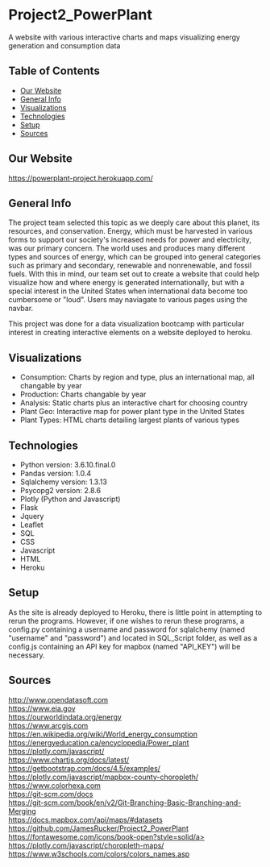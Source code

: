 # Project2_PowerPlant
A website with various interactive charts and maps visualizing energy generation and consumption data

## Table of Contents
* [Our Website](#our-website)
* [General Info](#general-info)
* [Visualizations](#visualizations)
* [Technologies](#technologies)
* [Setup](#setup)
* [Sources](#sources)

## Our Website
https://powerplant-project.herokuapp.com/

## General Info
The project team selected this topic as we deeply care about this planet, its resources, and conservation. Energy, which must be harvested in various forms to support our
society's increased needs for power and electricity, was our primary concern. The world uses and produces many different types and sources of energy, which can be grouped
into general categories such as primary and secondary, renewable and nonrenewable, and fossil fuels. With this in mind, our team set out to create a website that could help
visualize how and where energy is generated internationally, but with a special interest in the United States when international data become too cumbersome or "loud". Users
may naviagate to  various pages using the navbar.

This project was done for a data visualization bootcamp with particular interest in creating interactive elements on a website deployed to heroku.

## Visualizations
* Consumption: Charts by region and type, plus an international map, all changable by year
* Production: Charts changable by year
* Analysis: Static charts plus an interactive chart for choosing country
* Plant Geo: Interactive map for power plant type in the United States
* Plant Types: HTML charts detailing largest plants of various types


## Technologies
* Python version: 3.6.10.final.0
* Pandas version: 1.0.4
* Sqlalchemy version: 1.3.13
* Psycopg2 version: 2.8.6
* Plotly (Python and Javascript)
* Flask
* Jquery
* Leaflet
* SQL
* CSS
* Javascript
* HTML
* Heroku



## Setup
As the site is already deployed to Heroku, there is little point in attempting to rerun the programs. However, if one wishes to rerun these programs, a config.py containing
a username and password for sqlalchemy (named "username" and "password") and located in SQL_Script folder, as well as a config.js containing an API key for
mapbox (named "API_KEY") will be necessary.


## Sources
http://www.opendatasoft.com  
https://www.eia.gov  
https://ourworldindata.org/energy  
https://www.arcgis.com  
https://en.wikipedia.org/wiki/World_energy_consumption  
https://energyeducation.ca/encyclopedia/Power_plant  
https://plotly.com/javascript/  
https://www.chartjs.org/docs/latest/  
https://getbootstrap.com/docs/4.5/examples/  
https://plotly.com/javascript/mapbox-county-choropleth/  
https://www.colorhexa.com  
https://git-scm.com/docs  
https://git-scm.com/book/en/v2/Git-Branching-Basic-Branching-and-Merging  
https://docs.mapbox.com/api/maps/#datasets  
https://github.com/JamesRucker/Project2_PowerPlant  
https://fontawesome.com/icons/book-open?style=solid/a>  
https://plotly.com/javascript/choropleth-maps/  
https://www.w3schools.com/colors/colors_names.asp  
